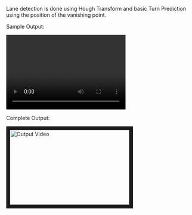 Lane detection is done using Hough Transform and basic Turn Prediction using the position of the vanishing point.

Sample Output:


<video src="sampleOutputGit.mp4" width="320" height="200" controls preload></video>

Complete Output:


<a href="https://www.youtube.com/watch?feature=player_embedded&v=fyEo_FH4m_I" target="_blank"><img src="http://img.youtube.com/vi/fyEo_FH4m_I/0.jpg" alt="Output Video" width="320" height="200" border="10" /></a>



